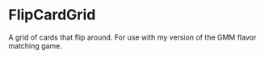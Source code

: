 # FlipCardGrid
A grid of cards that flip around. For use with my version of the GMM flavor matching game.
